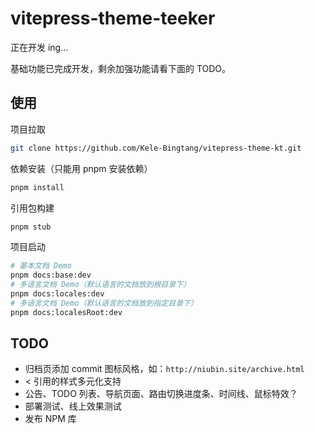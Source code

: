 # vitepress-theme-teeker

正在开发 ing...

基础功能已完成开发，剩余加强功能请看下面的 TODO。

## 使用

项目拉取

```bash
git clone https://github.com/Kele-Bingtang/vitepress-theme-kt.git
```

依赖安装（只能用 pnpm 安装依赖）

```bash
pnpm install
```

引用包构建

```bash
pnpm stub
```

项目启动

```bash
# 基本文档 Demo
pnpm docs:base:dev
# 多语言文档 Demo（默认语言的文档放到根目录下）
pnpm docs:locales:dev
# 多语言文档 Demo（默认语言的文档放到指定目录下）
pnpm docs:localesRoot:dev
```

## TODO

- 归档页添加 commit 图标风格，如：`http://niubin.site/archive.html`
- < 引用的样式多元化支持
- 公告、TODO 列表、导航页面、路由切换进度条、时间线、鼠标特效？
- 部署测试、线上效果测试
- 发布 NPM 库
